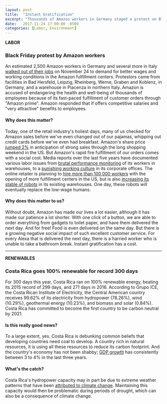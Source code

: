 ```yaml
---
layout: post
title:  "Instant Gratification"
excerpt: "Thousands of Amazon workers in Germany staged a protest on Black Friday to demand for better working conditions. Costa Rica went 100% renewable for 300 days of the year."
date:   2017-11-24 17:00:00 -0500
categories: [Labor, Environment]
---
```

**LABOR**

### Black Friday protest by Amazon workers

An estimated 2,500 Amazon workers in Germany and several more in Italy [walked out of their jobs](https://techcrunch.com/2017/11/24/amazon-german-italian-workers-protest-on-black-friday-dubbed-strike-friday/) on November 24 to demand for better wages and working conditions in the Amazon fulfillment centers. Protestors came from facilities in Bad Hersfeld, Leipzig, Rheinberg, Werne, Graben and Koblenz, in Germany, and a warehouse in Piacenza in northern Italy. Amazon is accused of endangering the health and well-being of thousands of employees because of its fast-paced fulfillment of customer orders through "Amazon prime". Amazon responded that if offers competitive salaries and "very attractive" benefits to employees.

#### Why does this matter?

Today, one of the retail industry's holiest days, many of us checked for Amazon sales before we've even changed out of our pajamas, whipping out credit cards before we've even had breakfast. Amazon's share price [jumped 2%](https://www.bloomberg.com/news/articles/2017-11-24/jeff-bezos-fortune-hits-100-billion-on-black-friday-stock-surge?cmpid=socialflow-twitter-business&utm_content=business&utm_campaign=socialflow-organic&utm_source=twitter&utm_medium=social) in anticipation of strong sales through the long shopping weekend in the US. But Amazon's rapid fire fulfillment of our orders comes with a social cost. Media reports over the last five years have documented various labor issues from [brutal performance monitoring](http://highline.huffingtonpost.com/articles/en/life-and-death-amazon-temp/) of its workers in warehouses, to a [punishing working culture](https://www.nytimes.com/2015/08/16/technology/inside-amazon-wrestling-big-ideas-in-a-bruising-workplace.html?action=click&contentCollection=DealBook&module=RelatedCoverage&region=EndOfArticle&pgtype=article) in its corporate offices. The online retailer is planning to [hire more than 100,000 workers](https://www.amazon.com/p/feature/onsg5ynd2pet3t3) with the opening of more fulfillment centers in the US, but is also [increasing its stable of robots](https://www.seattletimes.com/business/amazon/amazons-robot-army-grows/) in its existing warehouses. One day, these robots will eventually replace the low-wage humans.

#### Why does this matter to us?

Without doubt, Amazon has made our lives a lot easier, although it has made our patience a lot shorter. With one click of a button, we are able to order everything from gadgets to toilet paper, and have them delivered the next day. And for free! Food is even delivered on the same day. But there is a growing negative social impact of such excellent customer service. For every Alexa that is delivered the next day, there is a harried worker who is unable to take a bathroom break. Instant gratification has a cost.

* * *

**RENEWABLES**

### Costa Rica goes 100% renewable for record 300 days

For 300 days this year, Costa Rica ran on 100% renewable energy, beating its 2015 record of 299 days, and 271 days in 2016. According to Grupo ICE, the Costa Rican Institute of Electricity, the Central American country receives 99.62% of its electricity from hydropower (78.26%), wind (10.29%), geothermal energy (10.23%), and biomass and solar (0.84%). Costa Rica has committed to become the first country to be carbon neutral by 2021.

#### Is this really good news?

To a large extent, yes. Costa Rica is debunking common beliefs that developing countries need coal to develop. A country rich in natural resources, it is using all these resources to reduce its carbon footprint. And the country's economy has not been shabby; [GDP growth](http://www.oecd.org/eco/outlook/economic-forecast-summary-costa-rica-oecd-economic-outlook-june-2017.pdf) has consistently between 3 to 4% in the last three years.

#### What's the catch?

Costa Rica's hydropower capacity may in part be due to extreme weather patterns that have been [attributed to climate change](https://www.theguardian.com/commentisfree/2015/mar/30/truth-behind-costa-rica-renewable-energy-reservoirs-climate-change). Maintaining this capacity would then be problematic during periods of drought, which can also be a consequence of climate change.
